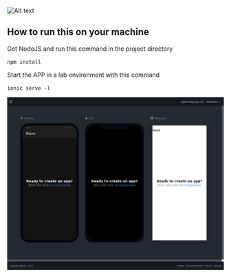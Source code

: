 ![Alt text](https://i.imgur.com/xZEkEeJ.png)

## How to run this on your machine

Get NodeJS and run this command in the project directory

```
npm install
```

Start the APP in a lab environment with this command

```
ionic serve -l
```

![Alt text](Prototypes/Angular-Blank/blank.png)
